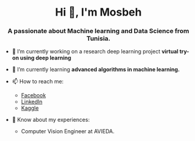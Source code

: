 
<h1 align="center">Hi 👋, I'm Mosbeh</h1>
<h3 align="center">A passionate about Machine learning and Data Science from Tunisia.</h3>

- 🔭 I’m currently working on a research deep learning project **virtual try-on using deep learning**

- 🌱 I’m currently learning **advanced algorithms in machine learning.**

- 📫 How to reach me: 
    - [Facebook](https://www.facebook.com/mosbehbarhoumi/)
    - [LinkedIn](https://www.linkedin.com/in/mosbeh-barhoumi/)
    - [Kaggle](https://www.kaggle.com/mosbehbarhoumi)

- 📄 Know about my experiences: 
    - Computer Vision Engineer at AVIEDA.

